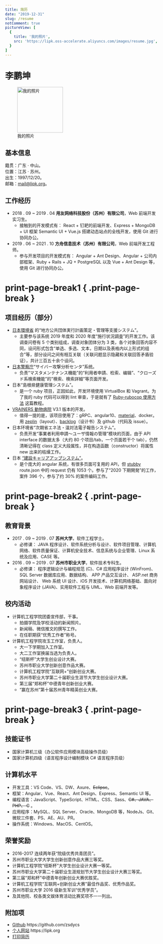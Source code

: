 ```yaml
---
title: 简历
date: "2019-12-31"
slug: /resume
notComment: true
pictureView: [
  {
    title: '我的照片',
    src: 'https://lipk.oss-accelerate.aliyuncs.com/images/resume.jpg',
  }
]
---
```


# 李鹏坤

<figure class="image">
  <img loading="lazy" src="https://lipk.oss-accelerate.aliyuncs.com/images/resume.jpg" alt="我的照片" title="我的照片" height="150px">
  <figcaption class="image-description">我的照片</figcaption>
</figure>

## 基本信息

籍贯：广东 · 中山。<br />
位置：江苏 · 苏州。<br />
出生：1997/12/20。<br />
邮箱：[mail@lipk.org](mailto:mail@lipk.org)。

## 工作经历

- 2018 . 09 ~ 2019 . 04 **用友网络科技股份（苏州）有限公司**，Web 前端开发实习生。
  - 接触到的开发模式有： React + 钉耙的前端开发、Express + MongoDB + UI 框架 Semantic UI + Vue.js 搭建动态站点的全栈开发，使用 Git 进行协同办公。
- 2019 . 06 ~ 2021 . 10 **方舟信息技术（苏州）有限公司**，Web 前端开发工程师。
  - 参与开发项目的开发模式有： Angular + Ant Design、Angular + 公司内部框架、Ruby + Rails + JQ + PostgreSQL 以及 Vue + Ant Design 等，使用 Git 进行协同办公。

# print-page-break1 { .print-page-break }

## 项目经历（部分）

- [日本環境省](https://www.env.go.jp/) 的“地方公共団体実行計画策定・管理等支援システム”。
  - 主要参与该系统 2019 年度和 2020 年度“施行状況調査”的开发工作。该调查问卷有 5 个类别组成，调查对象团体分为 3 类，各个对象回答内容不同，设问形式包含“单选、多选、文本，日期以及表格内以上形式的组合”等，部分设问之间有相互关联（关联问题显示隐藏和关联回答矛盾验证），共计三百五十余个设问。
- [日本警察庁](https://www.npa.go.jp/)“サイバー攻撃分析センタ”系统。
  - 负责“マスタメンテナンス機能”的“利用者申請、检索、编辑”、“クローズド系検索機能”的"検索、検索詳細"等页面开发。
- 日本“島根県健康管理システム”。
  - 是一个 ruby 项目，正因如此，开发环境使用 VirtualBox 和 Vagrant。为了我的 ruby 代码可以得到 lint 审查，于是就有了 [Ruby-rubocop 使用方法](https://www.lipk.org/blog/2020/05/15/how-to-use-ruby-rubocop/) 这篇教程。
- [VRAINERS 動物病院](https://www.vrainers.jp/) V3.1 版本的开发。
  - 值得一提的是，该项目使用了：gRPC、angular10、[material](https://next.material.angular.io/components)、docker。用 [zeplin](https://zeplin.io/)（layout）、[backlog](https://backlog.com/)（设计书）及 github（代码及 issue）。
- 日本环境省“次期省エネ法・温対法電子報告システム”。
  - 负责开发“事業者利用申請～ユーザ情報の管理”模块的页面，由于 API interface 的数据太多（大约 80 个项目/tab，一个页面若干个 tab），仍然清晰记得在 class 定义大段属性，并在构造函数（constructor）将属性 new 出来的枯燥工作。
- 日本 [“建設キャリアアップシステム”](https://www.ccus.jp/p/info)。
  - 是个庞大的 angular 系统，有很多页面可复用的 API，但 [stubby](https://www.npmjs.com/package/stubby) route.json 中的 request 仍有 1053 个。参与了“2020 下期開発”的工作，案件 396 个，参与了约 30% 的案件编码工作。

# print-page-break2 { .print-page-break }

## 教育背景

- 2017 . 09 ~ 2019 . 07 **苏州大学**，软件工程学士。
  - 必修课：
    JAVA 程序设计、软件系统分析与设计、软件项目管理、计算机网络、软件质量保证、计算机安全技术、信息系统与企业管理、Linux 系统及应用、CASE 等。
- 2016 . 09 ~ 2019 . 07 **苏州市职业大学**，软件技术专科生。
  - 必修课：
    程序逻辑设计与编程规范 (C)、C# 应用程序设计 (WinFrom)、 SQL Server 数据库应用、数据结构、 APP 产品交互设计、 ASP.net 商务网站设计、 Web 系统 UI 设计、iOS 开发技术、计算机网络基础、面向对象程序设计 (JAVA)、实用软件工程与 UML、Web 前端开发等。

## 校内活动

- 计算机工程学院团委宣传部，干事。
  - 拍摄学院及学校活动的新闻照片。
  - 新闻稿、微信推文的撰写工作。
  - 在任职期获“优秀工作者”称号。
- 计算机工程学院攻玉工作室，负责人。
  - 大一下学期加入工作室。
  - 大二工作室换届当选为负责人。
  - “纽斯杯”大学生创业设计大赛。
  - 苏州市职业大学创新创意作品大赛。
  - 计算机工程学院“互联网+”创新创业大赛。
  - 苏州市职业大学第二十届职业生涯节大学生创业设计大赛。
  - 第三届“郑和杯”中德青年创新创业大赛。
  - “赢在苏州”第十届苏州青年精英创业大赛。

# print-page-break3 { .print-page-break }

## 技能证书

- 国家计算机三级（办公软件应用模块高级操作员级）
- 国家计算机四级（语言程序设计编制模块 C# 语言程序员级）

## 计算机水平

- 开发工具：VS Code、VS、DW、Axure、~~Eclipse~~。
- 框架：Angular、Vue、React、Ant Design、Express、Semantic UI 等。
- 编程语言：JavaScript、TypeScript、HTML、CSS、Sass、~~C#、JAVA、 PHP、 C~~ 。
- 应用程序：MySQL、SQL Server、Oracle、MongoDB 等，NodeJs、Git、微软三件套、PS、AE、AU、PR。
- 操作系统：Windows、MacOS、CentOS。

## 荣誉奖励

- 2016-2017 连续两年获“院级优秀共青团员”。
- 苏州市职业大学大学生创新创意作品大赛三等奖。
- 计算机工程学院“纽斯杯”大学生创业设计大赛一等奖。
- 苏州市职业大学第二十届职业生涯规划节大学生创业设计大赛三等奖。
- 第三届“郑和杯”中德青年创新创业大赛优胜奖。
- 计算机工程学院“互联网+创新创业大赛”最佳作品奖、优秀作品奖。
- 苏州市职业大学 2016 级新生军训“优秀学员”。
- 及其他院、校各类文娱体育活动比赛奖项不一一列出。

<!-- ## 自我评价

1. 良好的沟通与表达能力，善于聆听，乐观幽默，以诚待人。
2. 良好的心态和责任感，吃苦耐劳，擅于团队合作，勇于面对挑战。
3. 良好的自主学习能力，善于发现、解决问题，勤于研究不断提高。 -->

## 附加项

<ul>
  <li><a href="https://github.com/zsdycs" target="_blank">Github</a><span class="print"> https://github.com/zsdycs</span></li>
  <li><a href="/" target="_blank">个人网站</a><span class="print"> https://lipk.org</span></li>
  <li class="notPrint"><a href="javascript:void(0);" onclick="window.print()" title="推荐使用基于 Chromium 的浏览器">打印简历</a></li>
</ul>
